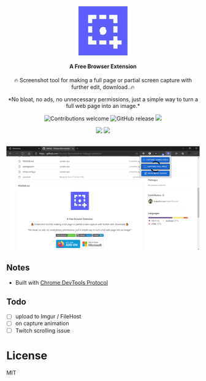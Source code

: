 <div align="center">
  <img src="package/icons/icon128.png"><br /><br />

  <h4 style="margin-top:0">A Free Browser Extension</h4>
  <p>🔥 Screenshot tool for making a full page or partial screen capture with further edit, download..🔥</p>
  <p>*No bloat, no ads, no unnecessary permissions, just a simple way to turn a full web page into an image.*</p>

  ![Contributions welcome](https://img.shields.io/badge/contributions-welcome-brightgreen) ![GitHub release](https://img.shields.io/github/release/Chromo-lib/screenshot-fullpage-extension/all?logo=GitHub) ![](https://badgen.net/github/license/Chromo-lib/screenshot-fullpage-extension)

</div>

<p align="center">
  <a href="https://addons.mozilla.org/en-US/firefox/addon/easy-screenshot-tool-screeno/" rel="nofollow">
    <img src="https://i.imgur.com/kMH6r1a.png" style="max-width:100%;"></a>

  <a href="https://microsoftedge.microsoft.com/addons/detail/screeno/cojipojkakbndfndibdmoemekfhffkel" rel="nofollow">
    <img src="https://i.imgur.com/n49Wiu2.png" style="max-width:100%;"></a>
  <br><br>
</p>

![](capture.png)

## Notes
- Built with [Chrome DevTools Protocol](https://chromedevtools.github.io/devtools-protocol/)

## Todo
- [ ] upload to Imgur / FileHost
- [ ] on capture animation
- [ ] Twitch scrolling issue

# License
MIT